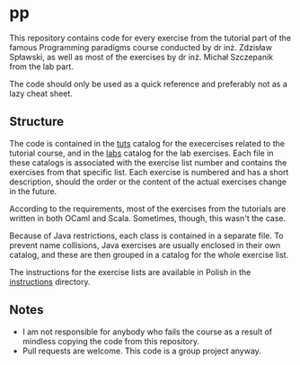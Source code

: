 # pp
This repository contains code for every exercise from the tutorial part of the famous Programming paradigms course conducted by dr inż. Zdzisław Spławski, as well as most of the exercises by dr inż. Michał Szczepanik from the lab part.

The code should only be used as a quick reference and preferably not as a lazy cheat sheet.

## Structure
The code is contained in the [tuts](src/tuts) catalog for the execercises related to the tutorial course, and in the [labs](src/labs) catalog for the lab exercises.
Each file in these catalogs is associated with the exercise list number and contains the exercises from that specific list.
Each exercise is numbered and has a short description, should the order or the content of the actual exercises change in the future.

According to the requirements, most of the exercises from the tutorials are written in both OCaml and Scala.
Sometimes, though, this wasn't the case.

Because of Java restrictions, each class is contained in a separate file.
To prevent name collisions, Java exercises are usually enclosed in their own catalog, and these are then grouped in a catalog for the whole exercise list.

The instructions for the exercise lists are available in Polish in the [instructions](https://github.com/karolbelina/pp/tree/master/instructions) directory.

## Notes
- I am not responsible for anybody who fails the course as a result of mindless copying the code from this repository.
- Pull requests are welcome. This code is a group project anyway.
